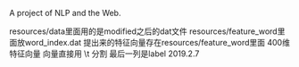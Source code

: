 A project of NLP and the Web.

resources/data里面用的是modified之后的dat文件
resources/feature_word里面放word_index.dat
提出来的特征向量存在resources/feature_word里面 
400维特征向量 向量直接用 \t 分割 最后一列是label  2019.2.7
